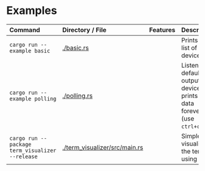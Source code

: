 # Examples

| Command                                         | Directory / File                                                                | Features | Description                                                                 |
|:------------------------------------------------|:--------------------------------------------------------------------------------|:---------|:----------------------------------------------------------------------------|
| `cargo run --example basic`                     | [./basic.rs](basic.rs)                                                          |          | Prints out a list of devices                                                |
| `cargo run --example polling`                   | [./polling.rs](polling.rs)                                                      |          | Listens to default output device and prints out data forever (use `ctrl+c`) |
| `cargo run --package term_visualizer --release` | [./term_visualizer](term_visualizer)[/src/main.rs](term_visualizer/src/main.rs) |          | Simple visualizer in the terminal using `safav`                             |
  

